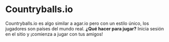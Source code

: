 # Countryballs.io
Countryballs.io es algo similar a agar.io pero con un estilo único, los jugadores son países del mundo real.
**¿Qué hacer para jugar?**
Inicia sesión en el sitio y ¡comienza a jugar con tus amigos!

